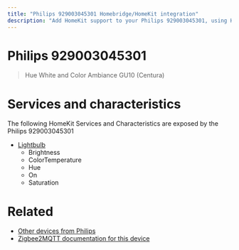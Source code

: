 ```yaml
---
title: "Philips 929003045301 Homebridge/HomeKit integration"
description: "Add HomeKit support to your Philips 929003045301, using Homebridge, Zigbee2MQTT and homebridge-z2m."
---
```

<!---
This file has been GENERATED using src/docgen/docgen.ts
DO NOT EDIT THIS FILE MANUALLY!
-->
# Philips 929003045301
> Hue White and Color Ambiance GU10 (Centura)


# Services and characteristics
The following HomeKit Services and Characteristics are exposed by
the Philips 929003045301

* [Lightbulb](../../light.md)
  * Brightness
  * ColorTemperature
  * Hue
  * On
  * Saturation


# Related
* [Other devices from Philips](../index.md#philips)
* [Zigbee2MQTT documentation for this device](https://www.zigbee2mqtt.io/devices/929003045301.html)